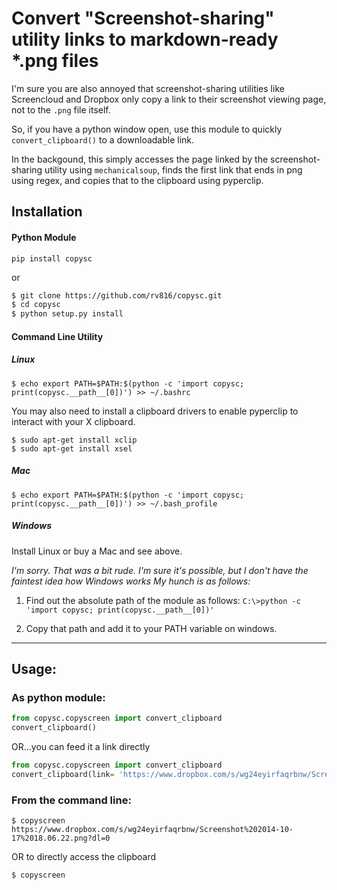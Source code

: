 # Convert "Screenshot-sharing" utility links to markdown-ready *.png files
I'm sure you are also annoyed that screenshot-sharing utilities like Screencloud and Dropbox only copy a link to their screenshot viewing page, not to the `.png` file itself. 


So, if you have a python window open, use this module to quickly `convert_clipboard()` to a downloadable link.

In the backgound, this simply accesses the page linked by the screenshot-sharing utility using `mechanicalsoup`, finds the first link that ends in png using regex, and copies that to the clipboard using pyperclip. 

## Installation

#### Python Module 

`pip install copysc`

or
```bash
$ git clone https://github.com/rv816/copysc.git
$ cd copysc
$ python setup.py install
```

#### Command Line Utility
##### _Linux_

`$ echo export PATH=$PATH:$(python -c 'import copysc; print(copysc.__path__[0])') >> ~/.bashrc`

You may also need to install a clipboard drivers to enable pyperclip to interact with your X clipboard.

```
$ sudo apt-get install xclip
$ sudo apt-get install xsel
```


##### _Mac_


`$ echo export PATH=$PATH:$(python -c 'import copysc; print(copysc.__path__[0])') >> ~/.bash_profile`

##### _Windows_

Install Linux or buy a Mac and see above.

_I'm sorry. That was a bit rude. I'm sure it's possible, but I don't have the faintest idea how Windows works_
_My hunch is as follows:_

1. Find out the absolute path of the module as follows:
`C:\>python -c 'import copysc; print(copysc.__path__[0])'`

2. Copy that path and add it to your PATH variable on windows.

______ 

## Usage:

### As python module:

```python
from copysc.copyscreen import convert_clipboard
convert_clipboard()

```

OR...you can feed it a link directly
```python
from copysc.copyscreen import convert_clipboard
convert_clipboard(link= 'https://www.dropbox.com/s/wg24eyirfaqrbnw/Screenshot%202014-10-17%2018.06.22.png?dl=0')

```

### From the command line:

`$ copyscreen https://www.dropbox.com/s/wg24eyirfaqrbnw/Screenshot%202014-10-17%2018.06.22.png?dl=0`

OR to directly access the clipboard

`$ copyscreen`




